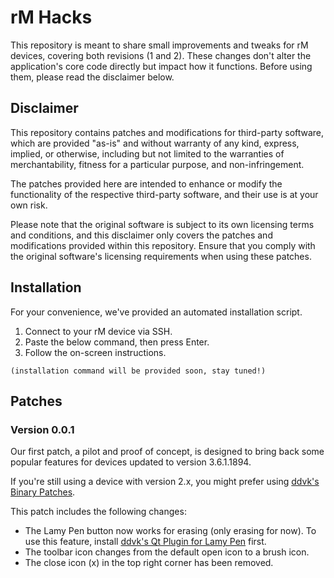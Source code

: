 # rM Hacks

This repository is meant to share small improvements and tweaks for rM devices,
covering both revisions (1 and 2).
These changes don't alter the application's core code directly
but impact how it functions.
Before using them, please read the disclaimer below.

## Disclaimer

This repository contains patches and modifications for third-party software,
which are provided "as-is" and without warranty of any kind, express, implied,
or otherwise, including but not limited to the warranties of merchantability,
fitness for a particular purpose, and non-infringement.

The patches provided here are intended to enhance or modify the functionality of
the respective third-party software, and their use is at your own risk.

Please note that the original software is subject to its own licensing terms
and conditions, and this disclaimer only covers the patches and modifications
provided within this repository. Ensure that you comply with the original
software's licensing requirements when using these patches.

## Installation

For your convenience, we've provided an automated installation script.

1. Connect to your rM device via SSH.
2. Paste the below command, then press Enter.
3. Follow the on-screen instructions.

```shell
(installation command will be provided soon, stay tuned!)
```

## Patches

### Version 0.0.1

Our first patch, a pilot and proof of concept, is designed to bring back some
popular features for devices updated to version 3.6.1.1894.

If you're still using a device with version 2.x, you might prefer using
[ddvk's Binary Patches](https://github.com/ddvk/remarkable-hacks).

This patch includes the following changes:

- The Lamy Pen button now works for erasing (only erasing for now).
  To use this feature, install
  [ddvk's Qt Plugin for Lamy Pen](https://github.com/ddvk/remarkable-stylus) first.
- The toolbar icon changes from the default open icon to a brush icon.
- The close icon (x) in the top right corner has been removed.
